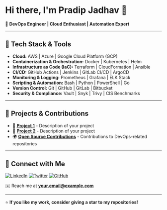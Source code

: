 # Hi there, I'm Pradip Jadhav 👋

🚀 **DevOps Engineer | Cloud Enthusiast | Automation Expert**

---

## 🔧 Tech Stack & Tools

- **Cloud:** AWS | Azure | Google Cloud Platform (GCP)
- **Containerization & Orchestration:** Docker | Kubernetes | Helm
- **Infrastructure as Code (IaC):** Terraform | CloudFormation | Ansible
- **CI/CD:** GitHub Actions | Jenkins | GitLab CI/CD | ArgoCD
- **Monitoring & Logging:** Prometheus | Grafana | ELK Stack
- **Scripting & Automation:** Bash | Python | PowerShell | Go
- **Version Control:** Git | GitHub | GitLab | Bitbucket
- **Security & Compliance:** Vault | Snyk | Trivy | CIS Benchmarks

---

## 📌 Projects & Contributions

- 🚀 **[Project 1](#)** - Description of your project
- 🔧 **[Project 2](#)** - Description of your project
- 🌍 **[Open Source Contributions](#)** - Contributions to DevOps-related repositories

---

## 📢 Connect with Me

[![LinkedIn](https://img.shields.io/badge/LinkedIn-blue?style=for-the-badge&logo=linkedin)](https://linkedin.com/in/your-profile)
[![Twitter](https://img.shields.io/badge/Twitter-blue?style=for-the-badge&logo=twitter)](https://twitter.com/your-profile)
[![GitHub](https://img.shields.io/badge/GitHub-black?style=for-the-badge&logo=github)](https://github.com/your-profile)

✉️ Reach me at **your.email@example.com**

---

⭐ **If you like my work, consider giving a star to my repositories!**
